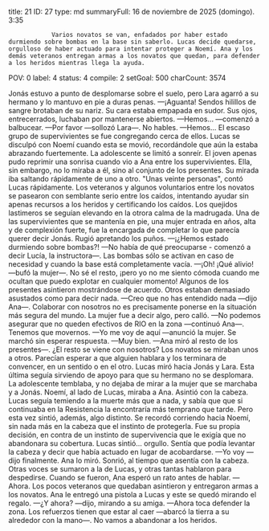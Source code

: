 title:          21
ID:             27
type:           md
summaryFull:    16 de noviembre de 2025 (domingo). 3:35
                
                Varios novatos se van, enfadados por haber estado durmiendo sobre bombas en la base sin saberlo. Lucas decide quedarse, orgulloso de haber actuado para intentar proteger a Noemí. Ana y los demás veteranos entregan armas a los novatos que quedan, para defender a los heridos mientras llega la ayuda.
POV:            0
label:          4
status:         4
compile:        2
setGoal:        500
charCount:      3574


Jonás estuvo a punto de desplomarse sobre el suelo, pero Lara agarró a su hermano y lo mantuvo en pie a duras penas.
—¡Aguanta!
Sendos hilillos de sangre brotaban de su nariz. Su cara estaba empapada en sudor. Sus ojos, entrecerrados, luchaban por mantenerse abiertos.
—Hemos... —comenzó a balbucear.
—Por favor —sollozó Lara—. No hables.
—Hemos...
El escaso grupo de supervivientes se fue congregando cerca de ellos. Lucas se disculpó con Noemí cuando esta se movió, recordándole que aún la estaba abrazando fuertemente. La adolescente se limitó a sonreír.
El joven apenas pudo reprimir una sonrisa cuando vio a Ana entre los supervivientes. Ella, sin embargo, no lo miraba a él, sino al conjunto de los presentes. Su mirada iba saltando rápidamente de uno a otro.
"Unas veinte personas", contó Lucas rápidamente.
Los veteranos y algunos voluntarios entre los novatos se pasearon con semblante serio entre los caídos, intentando ayudar sin apenas recursos a los heridos y certificando los caídos.
Los quejidos lastimeros se seguían elevando en la otrora calma de la madrugada.
Una de las supervivientes que se mantenía en pie, una mujer entrada en años, alta y de complexión fuerte, fue la encargada de completar lo que parecía querer decir Jonás. Rugió apretando los puños.
—¡¿Hemos estado durmiendo sobre bombas?!
—No había de qué preocuparse - comenzó a decir Lucía, la instructora—. Las bombas sólo se activan en caso de necesidad y cuando la base está completamente vacía.
—¡Oh! ¡Qué alivio! —bufó la mujer—. No sé el resto, ¡pero yo no me siento cómoda cuando me ocultan que puedo explotar en cualquier momento!
Algunos de los presentes asintieron mostrándose de acuerdo. Otros estaban demasiado asustados como para decir nada.
—Creo que no has entendido nada —dijo Ana—. Colaborar con nosotros no es precisamente ponerse en la situación más segura del mundo.
La mujer fue a decir algo, pero calló.
—No podemos asegurar que no queden efectivos de RIO en la zona —continuó Ana—. Tenemos que movernos.
—Yo me voy de aquí —anunció la mujer.
Se marchó sin esperar respuesta.
—Muy bien. —Ana miró al resto de los presentes—. ¿El resto se viene con nosotros?
Los novatos se miraban unos a otros. Parecían esperar a que alguien hablara y los terminara de convencer, en un sentido o en el otro. Lucas miró hacia Jonás y Lara. Esta última seguía sirviendo de apoyo para que su hermano no se desplomara. La adolescente temblaba, y no dejaba de mirar a la mujer que se marchaba y a Jonás.
Noemí, al lado de Lucas, miraba a Ana. Asintió con la cabeza.
Lucas seguía temiendo a la muerte más que a nada, y sabía que que si continuaba en la Resistencia  la encontraría más temprano que tarde. Pero esta vez sintió, además, algo distinto.
Se recordó corriendo hacia Noemí, sin nada más en la cabeza que el instinto de protegerla. Fue su propia decisión, en contra de un instinto de supervivencia que le exigía que no abandonara su cobertura. Lucas sintió... orgullo. Sentía que podía levantar la cabeza y decir que había actuado en lugar de acobardarse.
—Yo voy —dijo finalmente.
Ana lo miró. Sonrió, al tiempo que asentía con la cabeza.
Otras voces se sumaron a la de Lucas, y otras tantas hablaron para despedirse.
Cuando se fueron, Ana esperó un rato antes de hablar.
—Ahora.
Los pocos veteranos que quedaban asintieron y entregaron armas a los novatos. Ana le entregó una pistola a Lucas y este se quedó mirando el regalo.
—¿Y ahora? —dijo, mirando a su amiga.
—Ahora toca defender la zona. Los refuerzos tienen que estar al caer —abarcó la tierra a su alrededor con la mano—. No vamos a abandonar a los heridos.